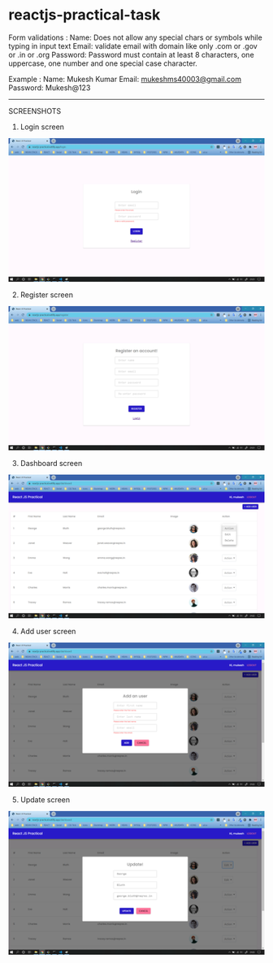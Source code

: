 # reactjs-practical-task

Form validations : 
 Name:  Does not allow any special chars or symbols while typing in input text
 Email:  validate email with domain like only .com or .gov or .in or .org
 Password: Password must contain at least 8 characters, one uppercase, one number and one special case character.

Example : 
Name: Mukesh Kumar
Email: mukeshms40003@gmail.com
Password: Mukesh@123

--------------------------------------------------------
SCREENSHOTS

1. Login screen

![login screen](https://github.com/mslifelineway/reactjs-practical-task/blob/main/public/assets/images/login%20screen.png?raw=true)

2. Register screen

![register screen](https://github.com/mslifelineway/reactjs-practical-task/blob/main/public/assets/images/register%20screen.png?raw=true)

3. Dashboard screen

![dashboard screen](https://github.com/mslifelineway/reactjs-practical-task/blob/main/public/assets/images/dashboard%20screen.png?raw=true)

4. Add user screen

![add user screen](https://github.com/mslifelineway/reactjs-practical-task/blob/main/public/assets/images/add%20user%20screen.png?raw=true)

5. Update screen

![update user screen](https://github.com/mslifelineway/reactjs-practical-task/blob/main/public/assets/images/update%20user%20screen.png?raw=true)
